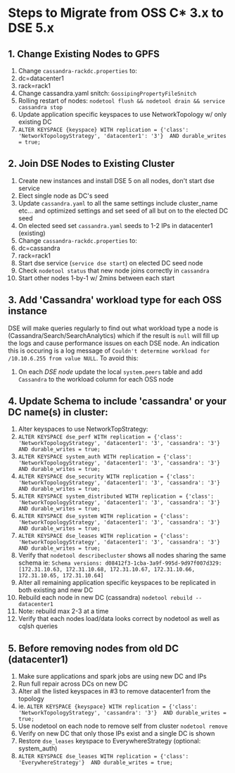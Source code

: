 # Steps to Migrate from OSS C* 3.x to DSE 5.x

## 1. Change Existing Nodes to GPFS
1. Change `cassandra-rackdc.properties` to:
  2. dc=datacenter1
  3. rack=rack1
4. Change cassandra.yaml snitch: `GossipingPropertyFileSnitch`
5. Rolling restart of nodes: `nodetool flush && nodetool drain && service cassandra stop`
6. Update application specific keyspaces to use NetworkTopology w/ only existing DC
  7. `ALTER KEYSPACE {keyspace} WITH replication = {'class': 'NetworkTopologyStrategy', 'datacenter1': '3'}  AND durable_writes = true;`

## 2. Join DSE Nodes to Existing Cluster
1. Create new instances and install DSE 5 on all nodes, don't start dse service
2. Elect single node as DC's seed
1. Update `cassandra.yaml` to all the same settings include cluster_name etc... and optimized settings and set seed of all but on to the elected DC seed
1. On elected seed set `cassandra.yaml` seeds to 1-2 IPs in datacenter1 (existing)
2. Change `cassandra-rackdc.properties` to:
  2. dc=cassandra
  3. rack=rack1
1. Start dse service (`service dse start`) on elected DC seed node
2. Check `nodetool status` that new node joins correctly in `cassandra`
3. Start other nodes 1-by-1 w/ 2mins between each start

## 3. Add 'Cassandra' workload type for each OSS instance
DSE will make queries regularly to find out what workload type a node is (Cassandra/Search/SearchAnalytics) which if the result is `null` will fill up the logs and cause performance issues on each DSE node.  An indication this is occuring is a log message of `Couldn't determine workload for /10.10.6.255 from value NULL`.  To avoid this:
1. On each *DSE node* update the local `system.peers` table and add `Cassandra` to the workload column for each OSS node

## 4. Update Schema to include 'cassandra' or your DC name(s) in cluster:
1. Alter keyspaces to use NetworkTopStrategy: 
  2. `ALTER KEYSPACE dse_perf WITH replication = {'class': 'NetworkTopologyStrategy', 'datacenter1': '3', 'cassandra': '3'}  AND durable_writes = true;`
  3. `ALTER KEYSPACE system_auth WITH replication = {'class': 'NetworkTopologyStrategy', 'datacenter1': '3', 'cassandra': '3'}  AND durable_writes = true;`
  4. `ALTER KEYSPACE dse_security WITH replication = {'class': 'NetworkTopologyStrategy', 'datacenter1': '3', 'cassandra': '3'}  AND durable_writes = true;`
  5. `ALTER KEYSPACE system_distributed WITH replication = {'class': 'NetworkTopologyStrategy', 'datacenter1': '3', 'cassandra': '3'}  AND durable_writes = true;`
  6. `ALTER KEYSPACE dse_system WITH replication = {'class': 'NetworkTopologyStrategy', 'datacenter1': '3', 'cassandra': '3'}  AND durable_writes = true;`
  7. `ALTER KEYSPACE dse_leases WITH replication = {'class': 'NetworkTopologyStrategy', 'datacenter1': '3', 'cassandra': '3'}  AND durable_writes = true;`
8. Verify that `nodetool describecluster` shows all nodes sharing the same schema ie: `Schema versions:
	d08412f3-1cba-3a9f-995d-9d97f007d329: [172.31.10.63, 172.31.10.68, 172.31.10.67, 172.31.10.66, 172.31.10.65, 172.31.10.64]`
1. Alter all remaining application specific keyspaces to be replicated in both existing and new DC
1. Rebuild each node in new DC (cassandra)  `nodetool rebuild -- datacenter1`
  2. Note: rebuild max 2-3 at a time
1. Verify that each nodes load/data looks correct by nodetool as well as cqlsh queries

## 5. Before removing nodes from old DC (datacenter1)
1. Make sure applications and spark jobs are using new DC and IPs
2. Run full repair across DCs on new DC
3. Alter all the listed keyspaces in \#3 to remove datacenter1 from the topology
  4. ie. `ALTER KEYSPACE {keyspace} WITH replication = {'class': 'NetworkTopologyStrategy', 'cassandra': '3'}  AND durable_writes = true;`
4. Use nodetool on each node to remove self from cluster `nodetool remove`
5. Verify on new DC that only those IPs exist and a single DC is shown
6. Restore `dse_leases` keyspace to EverywhereStrategy (optional: system_auth)
  7. `ALTER KEYSPACE dse_leases WITH replication = {'class': 'EverywhereStrategy'}  AND durable_writes = true;`
